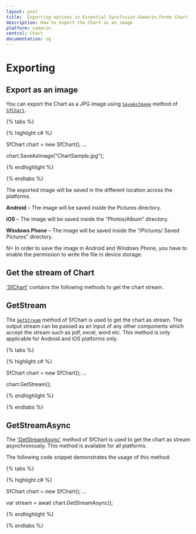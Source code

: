 ```yaml
---
layout: post
title:  Exporting options in Essential Syncfusion.Xamarin.Forms Chart 
description: How to export the Chart as an image
platform: xamarin
control: Chart
documentation: ug
---
```


# Exporting

## Export as an image

You can export the Chart as a JPG image using [`SaveAsImage`](https://help.syncfusion.com/cr/cref_files/xamarin/Syncfusion.SfChart.XForms~Syncfusion.SfChart.XForms.SfChart~SaveAsImage.html#) method of [`SfChart`](https://help.syncfusion.com/cr/cref_files/xamarin/Syncfusion.SfChart.XForms~Syncfusion.SfChart.XForms.SfChart.html#).

{% tabs %} 

{% highlight c# %}

SfChart chart = new SfChart();
...

chart.SaveAsImage("ChartSample.jpg");

{% endhighlight %}

{% endtabs %}

The exported image will be saved in the different location across the platforms.

**Android** – The image will be saved inside the Pictures directory.

**iOS** – The image will be saved inside the “Photos/Album” directory.

**Windows Phone** – The image will be saved inside the “/Pictures/ Saved Pictures” directory.

N> In order to save the image in Android and Windows Phone, you have to enable the permission to write the file in device storage.

## Get the stream of Chart

['SfChart'](https://help.syncfusion.com/cr/cref_files/xamarin/Syncfusion.SfChart.XForms~Syncfusion.SfChart.XForms.SfChart.html) contains the following methods to get the chart stream.

## GetStream

The [`GetStream`](https://help.syncfusion.com/cr/cref_files/xamarin/Syncfusion.SfChart.XForms~Syncfusion.SfChart.XForms.SfChart~GetStream.html) method of SfChart is used to get the chart as stream. The output stream can be passed as an input of any other components which accept the stream such as pdf, excel, word etc. This method is only applicable for Android and iOS platforms only.

{% tabs %} 

{% highlight c# %}

SfChart chart = new SfChart();
...

chart.GetStream();

{% endhighlight %}

{% endtabs %}

## GetStreamAsync

The ['GetStreamAsync']() method of SfChart is used to get the chart as stream asynchronously. This  method is available for all platforms.

The following code snippet demonstrates the usage of this method:

{% tabs %} 

{% highlight c# %}

SfChart chart = new SfChart();
...

var stream = await chart.GetStreamAsync();

{% endhighlight %}

{% endtabs %}
